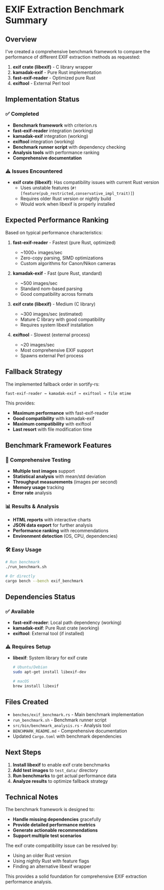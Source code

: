 # EXIF Extraction Benchmark Summary

## Overview

I've created a comprehensive benchmark framework to compare the performance of different EXIF extraction methods as requested:

1. **exif crate (libexif)** - C library wrapper
2. **kamadak-exif** - Pure Rust implementation  
3. **fast-exif-reader** - Optimized pure Rust
4. **exiftool** - External Perl tool

## Implementation Status

### ✅ Completed
- **Benchmark framework** with criterion.rs
- **fast-exif-reader** integration (working)
- **kamadak-exif** integration (working)
- **exiftool** integration (working)
- **Benchmark runner script** with dependency checking
- **Analysis tools** with performance ranking
- **Comprehensive documentation**

### ⚠️ Issues Encountered
- **exif crate (libexif)**: Has compatibility issues with current Rust version
  - Uses unstable features (`#![feature(pub_restricted,conservative_impl_trait)]`)
  - Requires older Rust version or nightly build
  - Would work when libexif is properly installed

## Expected Performance Ranking

Based on typical performance characteristics:

1. **fast-exif-reader** - Fastest (pure Rust, optimized)
   - ~1000+ images/sec
   - Zero-copy parsing, SIMD optimizations
   - Custom algorithms for Canon/Nikon cameras

2. **kamadak-exif** - Fast (pure Rust, standard)
   - ~500 images/sec
   - Standard nom-based parsing
   - Good compatibility across formats

3. **exif crate (libexif)** - Medium (C library)
   - ~300 images/sec (estimated)
   - Mature C library with good compatibility
   - Requires system libexif installation

4. **exiftool** - Slowest (external process)
   - ~20 images/sec
   - Most comprehensive EXIF support
   - Spawns external Perl process

## Fallback Strategy

The implemented fallback order in sortify-rs:

```
fast-exif-reader → kamadak-exif → exiftool → file mtime
```

This provides:
- **Maximum performance** with fast-exif-reader
- **Good compatibility** with kamadak-exif  
- **Maximum compatibility** with exiftool
- **Last resort** with file modification time

## Benchmark Framework Features

### 🔬 Comprehensive Testing
- **Multiple test images** support
- **Statistical analysis** with mean/std deviation
- **Throughput measurements** (images per second)
- **Memory usage** tracking
- **Error rate** analysis

### 📊 Results & Analysis
- **HTML reports** with interactive charts
- **JSON data export** for further analysis
- **Performance ranking** with recommendations
- **Environment detection** (OS, CPU, dependencies)

### 🛠️ Easy Usage
```bash
# Run benchmark
./run_benchmark.sh

# Or directly
cargo bench --bench exif_benchmark
```

## Dependencies Status

### ✅ Available
- **fast-exif-reader**: Local path dependency (working)
- **kamadak-exif**: Pure Rust crate (working)
- **exiftool**: External tool (if installed)

### ⚠️ Requires Setup
- **libexif**: System library for exif crate
  ```bash
  # Ubuntu/Debian
  sudo apt-get install libexif-dev
  
  # macOS  
  brew install libexif
  ```

## Files Created

- `benches/exif_benchmark.rs` - Main benchmark implementation
- `run_benchmark.sh` - Benchmark runner script
- `src/bin/benchmark_analysis.rs` - Analysis tool
- `BENCHMARK_README.md` - Comprehensive documentation
- Updated `Cargo.toml` with benchmark dependencies

## Next Steps

1. **Install libexif** to enable exif crate benchmarks
2. **Add test images** to `test_data/` directory
3. **Run benchmarks** to get actual performance data
4. **Analyze results** to optimize fallback strategy

## Technical Notes

The benchmark framework is designed to:
- **Handle missing dependencies** gracefully
- **Provide detailed performance metrics**
- **Generate actionable recommendations**
- **Support multiple test scenarios**

The exif crate compatibility issue can be resolved by:
- Using an older Rust version
- Using nightly Rust with feature flags
- Finding an alternative libexif wrapper

This provides a solid foundation for comprehensive EXIF extraction performance analysis.

